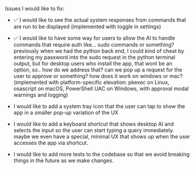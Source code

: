 Issues I would like to fix:

- ✅ I would like to see the actual system responses from commands that are run to be displayed (implemented with toggle in settings)

- ✅ I would like to have some way for users to allow the AI to handle commands that require auth like... sudo commands or something? previously when we had the python back end, I could kind of cheat by entering my password into the sudo request in the python terminal output, but for desktop users who install the app, that wont be an option, so.. how do we address that? can we pop up a request for the user to approve or something? how does it work on windows or mac? (implemented with platform-specific elevation: pkexec on Linux, osascript on macOS, PowerShell UAC on Windows, with approval modal warnings and logging)

- I would like to add a system tray icon that the user can tap to show the app in a smaller pop-up variation of the UX

- I would like to add a keyboard shortcut that shows desktop AI and selects the input so the user can start typing a query immediately. maybe we even have a special, minimal UX that shows up when the user accesses the app via shortcut.

- I would like to add more tests to the codebase so that we avoid breaking things in the future as we make changes.